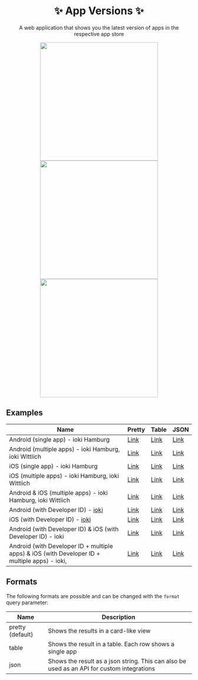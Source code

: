 <h1 align="center"> ✨ App Versions ✨ </h1>
<p align="center">A web application that shows you the latest version of apps in the respective app store</p>

<p align="center">
  <img src="https://user-images.githubusercontent.com/10229883/216540872-81582dce-d314-41ba-b563-de6d10ce017c.png" width=320 /><img src="https://user-images.githubusercontent.com/10229883/216540882-2c2a52e8-8fe4-418d-88f9-8e99ac009106.png" width=320 /><img src="https://user-images.githubusercontent.com/10229883/216540887-fb920938-28d8-4408-b363-f4f0fd183264.png" width=320 />
</p>

## Examples

| Name | Pretty | Table | JSON |
| - | - | - | - | 
| Android (single app)  - ioki Hamburg | [Link](https://appversions.vercel.app/?android=com.ioki.hamburg) | [Link](https://appversions.vercel.app/?android=com.ioki.hamburg&format=table) | [Link](https://appversions.vercel.app/?android=com.ioki.hamburg&format=json) | 
| Android (multiple apps) - ioki Hamburg, ioki Wittlich | [Link](https://appversions.vercel.app/?android=com.ioki.hamburg,com.ioki.wittlich) | [Link](https://appversions.vercel.app/?android=com.ioki.hamburg,com.ioki.wittlich&format=table) | [Link](https://appversions.vercel.app/?android=com.ioki.hamburg,com.ioki.wittlich&format=json) | 
| iOS (single app) - ioki Hamburg | [Link](https://appversions.vercel.app/?ios=ioki-hamburg/id1400408720) | [Link](https://appversions.vercel.app/?ios=ioki-hamburg/id1400408720&format=table) | [Link](https://appversions.vercel.app/?ios=ioki-hamburg/id1400408720&format=json) | 
| iOS (multiple apps) - ioki Hamburg, ioki Wittlich | [Link](https://appversions.vercel.app/?ios=ioki-hamburg/id1400408720,ioki-wittlich/id1377071496) | [Link](https://appversions.vercel.app/?ios=ioki-hamburg/id1400408720,ioki-wittlich/id1377071496&format=table) | [Link](https://appversions.vercel.app/?ios=ioki-hamburg/id1400408720,ioki-wittlich/id1377071496&format=json) | 
| Android & iOS (multiple apps) - ioki Hamburg, ioki Wittlich | [Link](https://appversions.vercel.app/?android=com.ioki.hamburg,com.ioki.wittlich&ios=ioki-hamburg/id1400408720,ioki-wittlich/id1377071496) | [Link](https://appversions.vercel.app/?android=com.ioki.hamburg,com.ioki.wittlich&ios=ioki-hamburg/id1400408720,ioki-wittlich/id1377071496&format=table) | [Link](https://appversions.vercel.app/?android=com.ioki.hamburg,com.ioki.wittlich&ios=ioki-hamburg/id1400408720,ioki-wittlich/id1377071496&format=json) | 
| Android (with Developer ID) - [ioki](https://play.google.com/store/apps/dev?id=8505861851834820244) | [Link](https://appversions.vercel.app/?android=did:8505861851834820244) | [Link](https://appversions.vercel.app/?android=did:8505861851834820244&format=table) | [Link](https://appversions.vercel.app/?android=did:8505861851834820244&format=json) | 
| iOS (with Developer ID) - [ioki](https://apps.apple.com/de/developer/1489448276) | [Link](https://appversions.vercel.app/?ios=did:1489448276) | [Link](https://appversions.vercel.app/?ios=did:1489448276&format=table) | [Link](https://appversions.vercel.app/?ios=did:1489448276&format=json) | 
| Android (with Developer ID) & iOS (with Developer ID) - ioki | [Link](https://appversions.vercel.app/?ios=did:1489448276&android=did:8505861851834820244) | [Link](https://appversions.vercel.app/?ios=did:1489448276&android=did:8505861851834820244&format=table) | [Link](https://appversions.vercel.app/?ios=did:1489448276&android=did:8505861851834820244&format=json) | 
| Android (with Developer ID + multiple apps) & iOS (with Developer ID + multiple apps) - ioki,  | [Link](https://appversions.vercel.app/?ios=did:1489448276,ioki-hamburg/id1400408720,telekom-shuttle/id1503683596&android=did:8505861851834820244,de.telekom.mobilitysolutions.shuttle,com.ioki.hamburg) | [Link](https://appversions.vercel.app/?ios=did:1489448276,ioki-hamburg/id1400408720,telekom-shuttle/id1503683596&android=did:8505861851834820244,de.telekom.mobilitysolutions.shuttle,com.ioki.hamburg&format=table) | [Link](https://appversions.vercel.app/?ios=did:1489448276,ioki-hamburg/id1400408720,telekom-shuttle/id1503683596&android=did:8505861851834820244,de.telekom.mobilitysolutions.shuttle,com.ioki.hamburg&format=json) | 


## Formats
The following formats are possible and can be changed with the `format` query parameter:

| Name | Description |
| - | - | 
| pretty (default) | Shows the results in a card-like view |
| table | Shows the result in a table. Each row shows a single app |
| json | Shows the result as a json string. This can also be used as an API for custom integrations |
